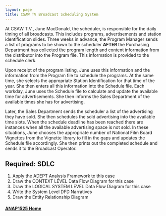 ```yaml
---
layout: page
title: CSAW TV Broadcast Scheduling System
---
```


At CSAW T.V., June MacDonald, the scheduler, is responsible for the daily timing of all broadcasts. This includes programs, advertisements and station identification slides. Three weeks in advance, the Program Manager sends a list of programs to be shown to the scheduler **AFTER** the Purchasing Department has collected the program length and content information from the distributor into the Program file. This information is provided to the schedule clerk.

Upon receipt of the program listing, June uses this information and the information from the Program file to schedule the programs. At the same time, she selects the appropriate Station Identification for that time of the year. She then enters all this information into the Schedule file. Each workday, June uses the Schedule file to calculate and update the available time for advertisements. She then informs the Sales Department of the available times she has for advertising.

Later, the Sales Department sends the scheduler a list of the advertising they have sold. She then schedules the sold advertising into the available time slots. When the schedule deadline has been reached there are instances when all the available advertising space is not sold. In these situations, June chooses the appropriate number of National Film Board Vignettes from the Vignette library to fill in the gaps and updates the Schedule file accordingly. She then prints out the completed schedule and sends it to the Broadcast Operator.

## Required: SDLC
1.	Apply the ADEPT Analysis Framework to this case
2.	Draw the CONTEXT LEVEL Data Flow Diagram for this case 
3.	Draw the LOGICAL SYSTEM LEVEL Data Flow Diagram for this case 
4.	Write the System Level DFD Narratives
5.	Draw the Entity Relationship Diagram

#### [ANAP1525 Home](../)
